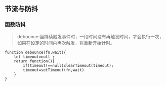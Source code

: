## 节流与防抖

### 函数防抖

> debounce:当持续触发事件时，一段时间没有再触发时间，才会执行一次，如果在设定的时间内再次触发，将重新开始计时。

```
function debounce(fn,wait){
    let timeout=null ;
    return function(){
        if(timeout!==null)clearTimeout(timeout);
        timeout=setTimeout(fn,wait)
    }
}
```
